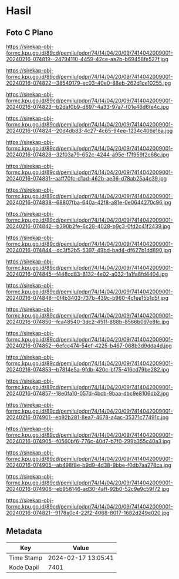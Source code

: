 # Hasil

## Foto C Plano

https://sirekap-obj-formc.kpu.go.id/89cd/pemilu/pdpr/74/14/04/20/09/7414042009001-20240216-074819--24794110-4459-42ce-aa2b-b69458fe527f.jpg

https://sirekap-obj-formc.kpu.go.id/89cd/pemilu/pdpr/74/14/04/20/09/7414042009001-20240216-074822--38549179-ec03-40e0-88eb-262d1ce10255.jpg

https://sirekap-obj-formc.kpu.go.id/89cd/pemilu/pdpr/74/14/04/20/09/7414042009001-20240216-074823--b2daf0b9-d697-4a33-97a7-f01e46d6fe4c.jpg

https://sirekap-obj-formc.kpu.go.id/89cd/pemilu/pdpr/74/14/04/20/09/7414042009001-20240216-074824--20d4db83-4c27-4c65-94ee-1234c406e16a.jpg

https://sirekap-obj-formc.kpu.go.id/89cd/pemilu/pdpr/74/14/04/20/09/7414042009001-20240216-074828--32f03a79-652c-4244-a95e-f7f959f2c68c.jpg

https://sirekap-obj-formc.kpu.go.id/89cd/pemilu/pdpr/74/14/04/20/09/7414042009001-20240216-074831--aaff70fc-d1ad-462b-ae36-d78ab25a4c39.jpg

https://sirekap-obj-formc.kpu.go.id/89cd/pemilu/pdpr/74/14/04/20/09/7414042009001-20240216-074838--68807fba-640a-42f8-a81e-0e0644270c96.jpg

https://sirekap-obj-formc.kpu.go.id/89cd/pemilu/pdpr/74/14/04/20/09/7414042009001-20240216-074842--b390b2fe-6c28-4028-b9c3-0fd2c41f2439.jpg

https://sirekap-obj-formc.kpu.go.id/89cd/pemilu/pdpr/74/14/04/20/09/7414042009001-20240216-074844--dc3f52b5-5397-49bd-bad4-df627b1dd890.jpg

https://sirekap-obj-formc.kpu.go.id/89cd/pemilu/pdpr/74/14/04/20/09/7414042009001-20240216-074845--f448cd83-8132-4e02-a032-1a1fa8fd4404.jpg

https://sirekap-obj-formc.kpu.go.id/89cd/pemilu/pdpr/74/14/04/20/09/7414042009001-20240216-074848--0f4b3403-737b-439c-b960-4c1ee15b1d5f.jpg

https://sirekap-obj-formc.kpu.go.id/89cd/pemilu/pdpr/74/14/04/20/09/7414042009001-20240216-074850--fca48540-3dc2-451f-868b-8566b097e8fc.jpg

https://sirekap-obj-formc.kpu.go.id/89cd/pemilu/pdpr/74/14/04/20/09/7414042009001-20240216-074852--6efcc474-54ef-4225-b467-068b3d9dda4d.jpg

https://sirekap-obj-formc.kpu.go.id/89cd/pemilu/pdpr/74/14/04/20/09/7414042009001-20240216-074853--b7814e5a-9fdb-420c-bf75-416cd79be282.jpg

https://sirekap-obj-formc.kpu.go.id/89cd/pemilu/pdpr/74/14/04/20/09/7414042009001-20240216-074857--18e0fa10-057d-4bcb-9baa-dbc9e8106db2.jpg

https://sirekap-obj-formc.kpu.go.id/89cd/pemilu/pdpr/74/14/04/20/09/7414042009001-20240216-074901--eb92b281-8ea7-4678-a4ac-35371c77491c.jpg

https://sirekap-obj-formc.kpu.go.id/89cd/pemilu/pdpr/74/14/04/20/09/7414042009001-20240216-074905--f0560bf6-776c-40d7-b7f0-299b355c40a3.jpg

https://sirekap-obj-formc.kpu.go.id/89cd/pemilu/pdpr/74/14/04/20/09/7414042009001-20240216-074905--ab498f8e-b9d9-4d38-9bbe-f0db7aa278ca.jpg

https://sirekap-obj-formc.kpu.go.id/89cd/pemilu/pdpr/74/14/04/20/09/7414042009001-20240216-074906--eb958146-ad30-4aff-92b0-52c9e9c59f72.jpg

https://sirekap-obj-formc.kpu.go.id/89cd/pemilu/pdpr/74/14/04/20/09/7414042009001-20240216-074821--9178a0c4-22f2-4068-8017-1682d249e020.jpg


## Metadata

| Key        | Value               |
| ---------- | ------------------- |
| Time Stamp | 2024-02-17 13:05:41 |
| Kode Dapil | 7401                |



